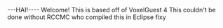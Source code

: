 ---HAI!----
Welcome! This is based off of VoxelGuest 4
This couldn't be done without RCCMC who compiled this in Eclipse 
fixy